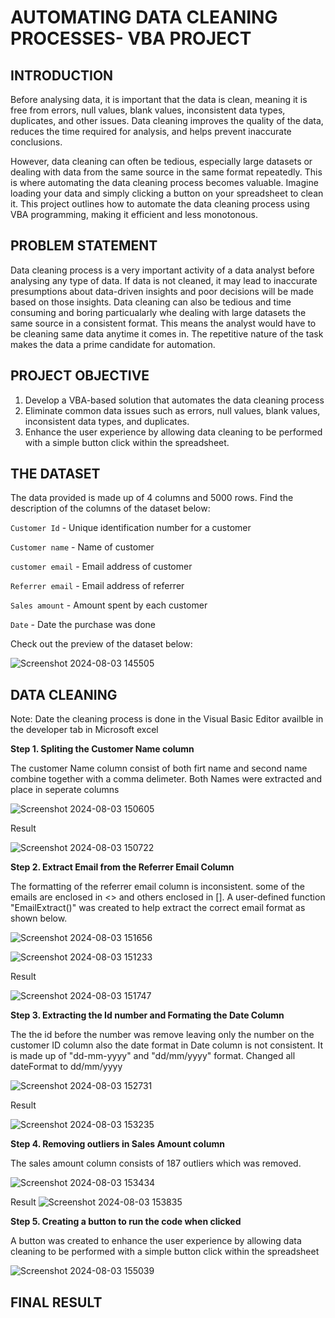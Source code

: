 # AUTOMATING DATA CLEANING PROCESSES- VBA PROJECT

## INTRODUCTION

Before analysing data, it is important that the data is clean, meaning it is free from errors, null values, blank values, inconsistent data types, duplicates, and other issues. 
Data cleaning improves the quality of the data, reduces the time required for analysis, and helps prevent inaccurate conclusions.

  However, data cleaning can often be tedious, especially large datasets or dealing with data from the same source in the same format repeatedly. This is where automating the data cleaning process becomes valuable.
Imagine loading your data and simply clicking a button on your spreadsheet to clean it. 
This project outlines how to automate the data cleaning process using VBA programming, making it efficient and less monotonous.

## PROBLEM STATEMENT
Data cleaning process is a very important activity of a data analyst before analysing any type of data. If data is not cleaned, it may lead to inaccurate presumptions about data-driven insights and poor decisions will be made based on those insights.
Data cleaning can also be tedious and time consuming and boring particualarly whe dealing with large datasets the same source in a consistent format. This means the analyst would have to be cleaning same data anytime it comes in.
The repetitive nature of the task makes the data a prime candidate for automation. 

## PROJECT OBJECTIVE

1. Develop a VBA-based solution that automates the data cleaning process
2. Eliminate common data issues such as errors, null values, blank values, inconsistent data types, and duplicates.
3. Enhance the user experience by allowing data cleaning to be performed with a simple button click within the spreadsheet.

## THE DATASET

The data provided is made up of 4 columns and 5000 rows.
Find the description of the columns of the dataset below: 

`Customer Id` - Unique identification number for a customer

`Customer name` - Name of customer

`customer email` - Email address of customer

`Referrer email` - Email address of referrer

`Sales amount` - Amount spent by each customer

`Date` - Date the purchase was done

Check out the preview of the dataset below: 

![Screenshot 2024-08-03 145505](https://github.com/user-attachments/assets/2f66d218-2b68-40b4-8c46-5f50c41d9c6b)


## DATA CLEANING
Note: Date the cleaning process is done in the Visual Basic Editor availble in the developer tab in Microsoft excel

**Step 1.  Spliting the Customer Name column**

The customer Name column consist of both firt name and second name combine together with a comma delimeter. Both Names were extracted and place in seperate columns

![Screenshot 2024-08-03 150605](https://github.com/user-attachments/assets/9e7d4007-2dfe-4c7e-bf81-2d3ed6310de3)

Result

![Screenshot 2024-08-03 150722](https://github.com/user-attachments/assets/101c4fff-54ab-49e5-aeff-835c2c8bb175)


**Step 2.  Extract Email from the Referrer Email Column**

The formatting of the referrer email column is inconsistent.
some of the emails are enclosed in <> and others enclosed in []. A user-defined function "EmailExtract()" was created to help extract the correct email format as shown below. 

![Screenshot 2024-08-03 151656](https://github.com/user-attachments/assets/29596369-b0e1-44b8-afad-808dcdcdeb98)


![Screenshot 2024-08-03 151233](https://github.com/user-attachments/assets/6a5b962f-b1cc-4ab7-8916-2e0f6c4f053a)

Result

![Screenshot 2024-08-03 151747](https://github.com/user-attachments/assets/27cc0ed6-ce4c-4790-9b93-f18015fee845)

**Step 3.  Extracting the Id number and Formating the Date Column**

The the id before the number was remove leaving only the number on the customer ID column also
the date format in Date column is not consistent. It is made up of "dd-mm-yyyy" and "dd/mm/yyyy" format. Changed all dateFormat to dd/mm/yyyy

![Screenshot 2024-08-03 152731](https://github.com/user-attachments/assets/37c9fd30-f2b2-472a-918f-d6a3a85f877c)

Result

![Screenshot 2024-08-03 153235](https://github.com/user-attachments/assets/146798b1-f2f3-44aa-afc4-18d0f4d6b811)

**Step 4.  Removing outliers in Sales Amount column**

The sales amount column consists of 187 outliers which was removed. 

![Screenshot 2024-08-03 153434](https://github.com/user-attachments/assets/cd3bdbb6-8031-4a30-a9dd-c7b7119de70f)


Result
![Screenshot 2024-08-03 153835](https://github.com/user-attachments/assets/fe2ef971-6a8e-45f8-88d5-53a117d1b79e)

**Step 5.  Creating a button to run the code when clicked**

A button was created to enhance the user experience by allowing data cleaning to be performed with a simple button click within the spreadsheet

![Screenshot 2024-08-03 155039](https://github.com/user-attachments/assets/5b6a93dd-5047-4e13-8641-7140a4b774d6)

## FINAL RESULT















